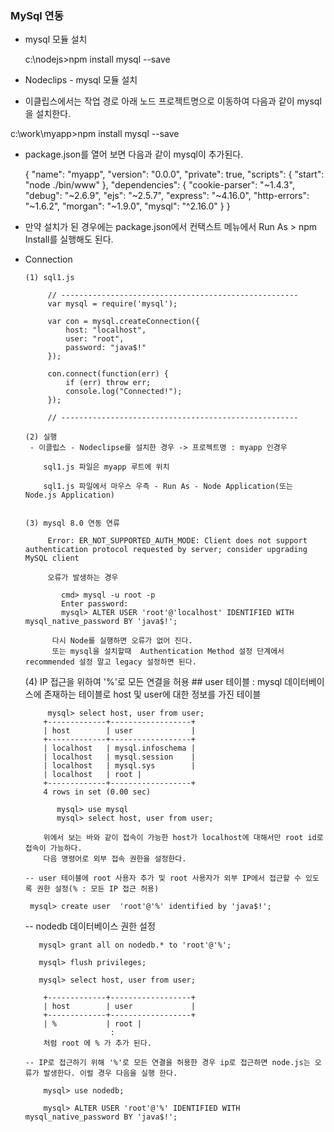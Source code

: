### MySql 연동
 - mysql 모듈 설치
  
   c:\nodejs>npm install mysql --save


 - Nodeclips - mysql 모듈 설치
  -  이클립스에서는 작업 경로 아래 노드 프로젝트명으로 이동하여 다음과 같이 mysql을 설치한다.

   c:\work\myapp>npm install mysql --save

 - package.json를 열어 보면 다음과 같이 mysql이 추가된다.
	
	{
	  "name": "myapp",
	  "version": "0.0.0",
	  "private": true,
	  "scripts": {
		"start": "node ./bin/www"
	  },
	  "dependencies": {
		"cookie-parser": "~1.4.3",
		"debug": "~2.6.9",
		"ejs": "~2.5.7",
		"express": "~4.16.0",
		"http-errors": "~1.6.2",
		"morgan": "~1.9.0",
		"mysql": "^2.16.0"
	  }
	}

 - 만약 설치가 된 경우에는 package.json에서 컨택스트 메뉴에서 Run As > npm Install를 실행해도 된다.


 - Connection
 
       (1) sql1.js
	   
			// -----------------------------------------------------
			var mysql = require('mysql');

			var con = mysql.createConnection({
				host: "localhost",
				user: "root",
				password: "java$!"
			});

			con.connect(function(err) {
				if (err) throw err;
				console.log("Connected!");
			});

			// -----------------------------------------------------

       (2) 실행
        - 이클립스 - Nodeclipse를 설치한 경우 -> 프로젝트명 : myapp 인경우
		
           sql1.js 파일은 myapp 루트에 위치

           sql1.js 파일에서 마우스 우측 - Run As - Node Application(또는 Node.js Application)
		   

       (3) mysql 8.0 연동 연류
	   
            Error: ER_NOT_SUPPORTED_AUTH_MODE: Client does not support authentication protocol requested by server; consider upgrading MySQL client

            오류가 발생하는 경우

			   cmd> mysql -u root -p
			   Enter password:
			   mysql> ALTER USER 'root'@'localhost' IDENTIFIED WITH mysql_native_password BY 'java$!';

             다시 Node를 실행하면 오류가 없어 진다.
             또는 mysql을 설치할때  Authentication Method 설정 단계에서 recommended 설정 말고 legacy 설정하면 된다.

      (4) IP 접근을 위하여 '%'로 모든 연결을 허용
	    ## user 테이블 : mysql 데이터베이스에 존재하는 테이블로 host 및 user에 대한 정보를 가진 테이블
		
			mysql> select host, user from user;
		   +-------------+------------------+
		   | host        | user             |
		   +-------------+------------------+
		   | localhost   | mysql.infoschema |
		   | localhost   | mysql.session    |
		   | localhost   | mysql.sys        |
		   | localhost   | root |
		   +-------------+------------------+
		   4 rows in set (0.00 sec)

			  mysql> use mysql
			  mysql> select host, user from user;

		   위에서 보는 바와 같이 접속이 가능한 host가 localhost에 대해서만 root id로 접속이 가능하다.
		   다음 명령어로 외부 접속 권한을 설정한다.

       -- user 테이블에 root 사용자 추가 및 root 사용자가 외부 IP에서 접근할 수 있도록 권한 설정(% : 모든 IP 접근 허용)
	   
        mysql> create user  'root'@'%' identified by 'java$!';

      -- nodedb 데이터베이스 권한 설정
	  
          mysql> grant all on nodedb.* to 'root'@'%';

          mysql> flush privileges;

          mysql> select host, user from user;
		  
		   +-------------+------------------+
		   | host        | user             |
		   +-------------+------------------+
		   | %           | root |
						  :
		   처럼 root 에 % 가 추가 된다.

       -- IP로 접근하기 위해 '%'로 모든 연결을 허용한 경우 ip로 접근하면 node.js는 오류가 발생한다. 이럴 경우 다음을 실행 한다.
      
		   mysql> use nodedb;

		   mysql> ALTER USER 'root'@'%' IDENTIFIED WITH mysql_native_password BY 'java$!';	
